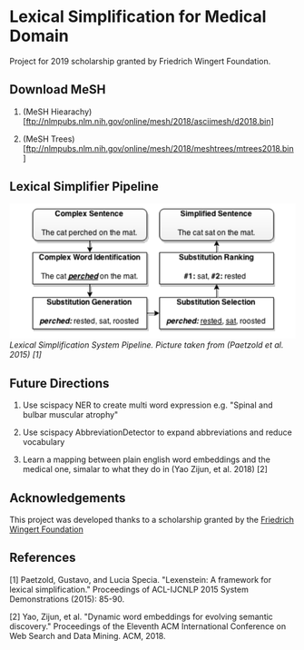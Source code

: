 # Lexical Simplification for Medical Domain

Project for 2019 scholarship granted by Friedrich Wingert Foundation.


## Download MeSH 

1) (MeSH Hiearachy)[ftp://nlmpubs.nlm.nih.gov/online/mesh/2018/asciimesh/d2018.bin]

2) (MeSH Trees)[ftp://nlmpubs.nlm.nih.gov/online/mesh/2018/meshtrees/mtrees2018.bin]


## Lexical Simplifier Pipeline

![Lexical Simplifier Pipeline](newlexsimplpipe.png)
*Lexical Simplification System Pipeline. Picture taken from (Paetzold et al. 2015) [1]*



## Future Directions

1. Use scispacy NER to create multi word expression e.g. "Spinal and bulbar muscular atrophy"

2. Use scispacy AbbreviationDetector to expand abbreviations and reduce vocabulary

3. Learn a mapping between plain english word embeddings and the medical one, simalar to what they do in (Yao Zijun, et al. 2018) [2]


## Acknowledgements

This project was developed thanks to a scholarship granted by the [Friedrich Wingert Foundation](https://www.wingert-stiftung.de/)

## References

[1] Paetzold, Gustavo, and Lucia Specia. "Lexenstein: A framework for lexical simplification." Proceedings of ACL-IJCNLP 2015 System Demonstrations (2015): 85-90.

[2] Yao, Zijun, et al. "Dynamic word embeddings for evolving semantic discovery." Proceedings of the Eleventh ACM International Conference on Web Search and Data Mining. ACM, 2018.

